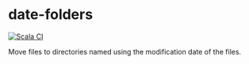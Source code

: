 # date-folders

[![Scala CI](https://github.com/obruchez/date-folders/actions/workflows/scala.yml/badge.svg)](https://github.com/obruchez/date-folders/actions/workflows/scala.yml)

Move files to directories named using the modification date of the files.
